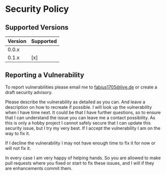 # Security Policy

## Supported Versions

| Version | Supported |
|---------|-----------|
| 0.0.x   |           |
| 0.1.x   | [x]       |

## Reporting a Vulnerability

To report vulnerabilities please email me to fabius1705@live.de or create a draft security advisory.

Please describe the vulnerability as detailed as you can. And leave a description on how to recreate if possible.
I will look up the vulnerability when I have time next. It could be that I have further questions, so to ensure that I can understand the issue you can leave me a contact possibility.
As this is only a hobby project I cannot safely secure that I can update this security issue, but I try my very best.
If I accept the vulnerability I am on the way to fix it.

If I decline the vulnerability I may not have enough time to fix it for now or will not fix it.

In every case I am very happy of helping hands. So you are allowed to make pull requests where you fixed or start to fix these issues, and I will if they are enhancements commit them.
